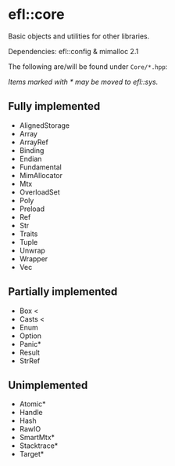# efl::core

Basic objects and utilities for other libraries.

Dependencies: efl::config & mimalloc 2.1

The following are/will be found under ``Core/*.hpp``:

*Items marked with \* may be moved to efl::sys.*

## Fully implemented

- AlignedStorage
- Array
- ArrayRef
- Binding
- Endian
- Fundamental
- MimAllocator
- Mtx
- OverloadSet
- Poly
- Preload
- Ref
- Str
- Traits
- Tuple
- Unwrap
- Wrapper
- Vec

## Partially implemented

- Box       <
- Casts     <
- Enum
- Option
- Panic*
- Result
- StrRef
  
## Unimplemented

- Atomic*
- Handle
- Hash
- RawIO
- SmartMtx*
- Stacktrace*
- Target*
